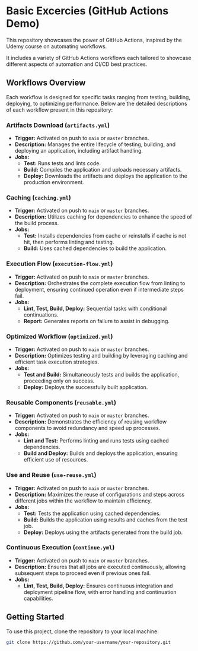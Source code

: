 # Basic Excercies (GitHub Actions Demo)

This repository showcases the power of GitHub Actions, inspired by the Udemy course on automating workflows. 

It includes a variety of GitHub Actions workflows each tailored to showcase different aspects of automation and CI/CD best practices.

## Workflows Overview

Each workflow is designed for specific tasks ranging from testing, building, deploying, to optimizing performance. Below are the detailed descriptions of each workflow present in this repository:

### Artifacts Download (`artifacts.yml`)
- **Trigger:** Activated on push to `main` or `master` branches.
- **Description:** Manages the entire lifecycle of testing, building, and deploying an application, including artifact handling.
- **Jobs:**
  - **Test:** Runs tests and lints code.
  - **Build:** Compiles the application and uploads necessary artifacts.
  - **Deploy:** Downloads the artifacts and deploys the application to the production environment.

### Caching (`caching.yml`)
- **Trigger:** Activated on push to `main` or `master` branches.
- **Description:** Utilizes caching for dependencies to enhance the speed of the build process.
- **Jobs:**
  - **Test:** Installs dependencies from cache or reinstalls if cache is not hit, then performs linting and testing.
  - **Build:** Uses cached dependencies to build the application.

### Execution Flow (`execution-flow.yml`)
- **Trigger:** Activated on push to `main` or `master` branches.
- **Description:** Orchestrates the complete execution flow from linting to deployment, ensuring continued operation even if intermediate steps fail.
- **Jobs:**
  - **Lint, Test, Build, Deploy:** Sequential tasks with conditional continuations.
  - **Report:** Generates reports on failure to assist in debugging.

### Optimized Workflow (`optimized.yml`)
- **Trigger:** Activated on push to `main` or `master` branches.
- **Description:** Optimizes testing and building by leveraging caching and efficient task execution strategies.
- **Jobs:**
  - **Test and Build:** Simultaneously tests and builds the application, proceeding only on success.
  - **Deploy:** Deploys the successfully built application.

### Reusable Components (`reusable.yml`)
- **Trigger:** Activated on push to `main` or `master` branches.
- **Description:** Demonstrates the efficiency of reusing workflow components to avoid redundancy and speed up processes.
- **Jobs:**
  - **Lint and Test:** Performs linting and runs tests using cached dependencies.
  - **Build and Deploy:** Builds and deploys the application, ensuring efficient use of resources.

### Use and Reuse (`use-reuse.yml`)
- **Trigger:** Activated on push to `main` or `master` branches.
- **Description:** Maximizes the reuse of configurations and steps across different jobs within the workflow to maintain efficiency.
- **Jobs:**
  - **Test:** Tests the application using cached dependencies.
  - **Build:** Builds the application using results and caches from the test job.
  - **Deploy:** Deploys using the artifacts generated from the build job.

### Continuous Execution (`continue.yml`)
- **Trigger:** Activated on push to `main` or `master` branches.
- **Description:** Ensures that all jobs are executed continuously, allowing subsequent steps to proceed even if previous ones fail.
- **Jobs:**
  - **Lint, Test, Build, Deploy:** Ensures continuous integration and deployment pipeline flow, with error handling and continuation capabilities.

## Getting Started

To use this project, clone the repository to your local machine:

```bash
git clone https://github.com/your-username/your-repository.git
